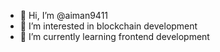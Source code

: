 - 👋 Hi, I’m @aiman9411
- 👀 I’m interested in blockchain development
- 🌱 I’m currently learning frontend development

<!---
aiman9411/aiman9411 is a ✨ special ✨ repository because its `README.md` (this file) appears on your GitHub profile.
You can click the Preview link to take a look at your changes.
--->
